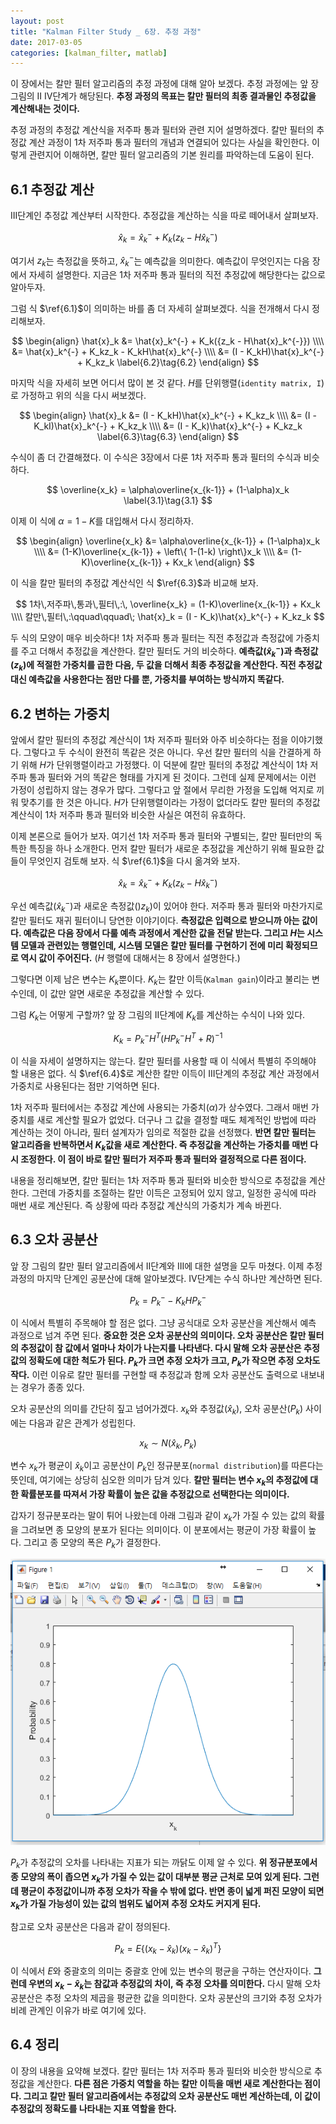 ```yaml
---
layout: post
title: "Kalman Filter Study _ 6장. 추정 과정"
date: 2017-03-05
categories: [kalman_filter, matlab]
---
```


이 장에서는 칼만 필터 알고리즘의 추정 과정에 대해 알아 보겠다. 추정 과정에는 앞 장 그림의
$\textrm{II} ~ \textrm{IV}$단계가 해당된다. **추정 과정의 목표는 칼만 필터의 최종
결과물인 추정값을 계산해내는 것이다.**  

추정 과정의 추정값 계산식을 저주파 통과 필터와 관련 지어 설명하겠다. 칼만 필터의 추정값
계산 과정이 1차 저주파 통과 필터의 개념과 연결되어 있다는 사실을 확인한다. 이렇게 관련지어
이해하면, 칼만 필터 알고리즘의 기본 원리를 파악하는데 도움이 된다.  

## 6.1 추정값 계산  

$\textrm{III}$단계인 추정값 계산부터 시작한다. 추정값을 계산하는 식을 따로 떼어내서
살펴보자.  

$$
\hat{x}_k = \hat{x}_k^{-} + K_k({z_k - H\hat{x}_k^{-}}) \label{6.1}\tag{6.1}
$$  

여기서 $z_k$는 측정값을 뜻하고, $\hat{x}_k^{-}$는 예측값을 의미한다. 예측값이 무엇인지는
다음 장에서 자세히 설명한다. 지금은 1차 저주파 통과 필터의 직전 추정값에 해당한다는 값으로
알아두자.  

그럼 식 $\ref{6.1}$이 의미하는 바를 좀 더 자세히 살펴보겠다. 식을 전개해서 다시
정리해보자.    

$$
\begin{align}
\hat{x}_k &= \hat{x}_k^{-} + K_k({z_k - H\hat{x}_k^{-}}) \\\\
&= \hat{x}_k^{-} + K_kz_k - K_kH\hat{x}_k^{-} \\\\
&= (I - K_kH)\hat{x}_k^{-} + K_kz_k \label{6.2}\tag{6.2}
\end{align}
$$  

마지막 식을 자세히 보면 어디서 많이 본 것 같다. $H$를 단위행렬(`identity matrix, I`)로
가정하고 위의 식을 다시 써보겠다.  

$$
\begin{align}
\hat{x}_k &= (I - K_kH)\hat{x}_k^{-} + K_kz_k \\\\
&= (I - K_kI)\hat{x}_k^{-} + K_kz_k \\\\
&= (I - K_k)\hat{x}_k^{-} + K_kz_k \label{6.3}\tag{6.3}
\end{align}
$$  

수식이 좀 더 간결해졌다. 이 수식은 3장에서 다룬 1차 저주파 통과 필터의 수식과 비슷하다.  

$$
\overline{x_k} = \alpha\overline{x_{k-1}} + (1-\alpha)x_k \label{3.1}\tag{3.1}
$$  

이제 이 식에 $\alpha = 1 - K$를 대입해서 다시 정리하자.  

$$
\begin{align}
\overline{x_k} &= \alpha\overline{x_{k-1}} + (1-\alpha)x_k \\\\
&= (1-K)\overline{x_{k-1}} + \left\{ 1-(1-k) \right\}x_k \\\\
&= (1-K)\overline{x_{k-1}} + Kx_k
\end{align}
$$  

이 식을 칼만 필터의 추정값 계산식인 식 $\ref{6.3}$과 비교해 보자.  

$$
1차\,저주파\,통과\,필터\,:\, \overline{x_k} = (1-K)\overline{x_{k-1}} + Kx_k \\\\
칼만\,필터\,:\qquad\qquad\; \hat{x}_k = (I - K_k)\hat{x}_k^{-} + K_kz_k
$$  

두 식의 모양이 매우 비슷하다! 1차 저주파 통과 필터는 직전 추정값과 측정값에 가중치를
주고 더해서 추정값을 계산한다. 칼만 필터도 거의 비슷하다. **예측값($\hat{x}_k^{-}$)과
측정값($z_k$)에 적절한 가중치를 곱한 다음, 두 값을 더해서 최종 추정값을 계산한다. 직전
추정값 대신 예측값을 사용한다는 점만 다를 뿐, 가중치를 부여하는 방식까지 똑같다.**  

## 6.2 변하는 가중치  

앞에서 칼만 필터의 추정값 계산식이 1차 저주파 필터와 아주 비슷하다는 점을 이야기했다.
그렇다고 두 수식이 완전히 똑같은 것은 아니다. 우선 칼만 필터의 식을 간결하게 하기 위해
$H$가 단위행렬이라고 가정했다. 이 덕분에 칼만 필터의 추정값 계산식이 1차 저주파 통과
필터와 거의 똑같은 형태를 가지게 된 것이다. 그런데 실제 문제에서는 이런 가정이 성립하지
않는 경우가 많다. 그렇다고 앞 절에서 무리한 가정을 도입해 억지로 끼워 맞추기를 한 것은
아니다. $H$가 단위행렬이라는 가정이 없더라도 칼만 필터의 추정값 계산식이 1차 저주파 통과
필터와 비슷한 사실은 여전히 유효하다.  

이제 본론으로 들어가 보자. 여기선 1차 저주파 통과 필터와 구별되는, 칼만 필터만의 독특한
특징을 하나 소개한다. 먼저 칼만 필터가 새로운 추정값을 계산하기 위해 필요한 값들이
무엇인지 검토해 보자. 식 $\ref{6.1}$을 다시 옮겨와 보자.  

$$
\hat{x}_k = \hat{x}_k^{-} + K_k({z_k - H\hat{x}_k^{-}})
$$  

우선 예측값($\hat{x}_k^{-}$)과 새로운 측정값()$z_k$)이 있어야 한다. 저주파 통과 필터와
마찬가지로 칼만 필터도 재귀 필터이니 당연한 이야기이다. **측정값은 입력으로 받으니까 아는
값이다. 예측값은 다음 장에서 다룰 예측 과정에서 계산한 값을 전달 받는다. 그리고 $H$는
시스템 모델과 관련있는 행렬인데, 시스템 모델은 칼만 필터를 구현하기 전에 미리 확정되므로
역시 값이 주어진다.** ($H$ 행렬에 대해서는 $8$ 장에서 설명한다.)  

그렇다면 이제 남은 변수는 $K_k$뿐이다. $K_k$는 칼만 이득(`Kalman gain`)이라고 불리는
변수인데, 이 값만 알면 새로운 추정값을 계산할 수 있다.  

그럼 $K_k$는 어떻게 구할까? 앞 장 그림의 $\textrm{II}$단계에 $K_k$를 계산하는 수식이
나와 있다.  

$$
K_k = P_k^{-}H^{T}(HP_k^{-}H^{T} + R)^{-1} \label{6.4}\tag{6.4}
$$  

이 식을 자세이 설명하지는 않는다. 칼만 필터를 사용할 때 이 식에서 특별히 주의해야 할
내용은 없다. 식 $\ref{6.4}$로 계산한 칼만 이득이 $\textrm{III}$단계의 추정값 계산
과정에서 가중치로 사용된다는 점만 기억하면 된다.  

1차 저주파 필터에서는 추정값 계산에 사용되는 가중치($\alpha$)가 상수였다. 그래서 매번
가중치를 새로 계산할 필요가 없었다. 더구나 그 값을 결정할 때도 체계적인 방법에 따라
계산하는 것이 아니라, 필터 설계자가 임의로 적절한 값을 선정했다. **반면 칼만 필터는
알고리즘을 반복하면서 $K_k$값을 새로 계산한다. 즉 추정값을 계산하는 가중치를 매번 다시
조정한다. 이 점이 바로 칼만 필터가 저주파 통과 필터와 결정적으로 다른 점이다.**  

내용을 정리해보면, 칼만 필터는 1차 저주파 통과 필터와 비슷한 방식으로 추정값을 계산한다.
그런데 가중치를 조절하는 칼만 이득은 고정되어 있지 않고, 일정한 공식에 따라 매번 새로
계산된다. 즉 상황에 따라 추정값 계산식의 가중치가 계속 바뀐다.  

## 6.3 오차 공분산  

앞 장 그림의 칼만 필터 알고리즘에서 $\textrm{II}$단계와 $\textrm{III}$에 대한 설명을
모두 마쳤다. 이제 추정 과정의 마지막 단계인 공분산에 대해 알아보겠다. $\textrm{IV}$단계는
수식 하나만 계산하면 된다.  

$$
P_k = P_k^{-} - K_kHP_k^{-} \label{6.5}\tag{6.5}
$$  

이 식에서 특별히 주목해야 할 점은 없다. 그냥 공식대로 오차 공분산을 계산해서 예측 과정으로
넘겨 주면 된다. **중요한 것은 오차 공분산의 의미이다. 오차 공분산은 칼만 필터의 추정값이
참 값에서 얼마나 차이가 나는지를 나타낸다. 다시 말해 오차 공분산은 추정값의 정확도에 대한
척도가 된다. $P_k$가 크면 추정 오차가 크고, $P_k$가 작으면 추정 오차도 작다.** 이런
이유로 칼만 필터를 구현할 때 추정값과 함께 오차 공분산도 출력으로 내보내는 경우가 종종
있다.  

오차 공분산의 의미를 간단히 짚고 넘어가겠다. $x_k$와 추정값($\hat{x}_k$),
오차 공분산($P_k$) 사이에는 다음과 같은 관계가 성립힌다.  

$$
x_k \sim N(\hat{x}_k, P_k) \label{6.6}\tag{6.6}
$$  

변수 $x_k$가 평균이 $\hat{x}_k$이고 공분산이 $P_k$인 정규분포(`normal distribution`)를
따른다는 뜻인데, 여기에는 상당히 심오한 의미가 담겨 있다. **칼만 필터는 변수 $x_k$의
추정값에 대한 확률분포를 따져서 가장 확률이 높은 값을 추정값으로 선택한다는 의미이다.**  

갑자기 정규분포라는 말이 튀어 나왔는데 아래 그림과 같이 $x_k$가 가질 수 있는 값의 확률을
그려보면 종 모양의 분포가 된다는 의미이다. 이 분포에서는 평균이 가장 확률이 높다. 그리고
종 모양의 폭은 $P_k$가 결정한다.  

![Gaussian](https://raw.githubusercontent.com/RoyalAzalea/RoyalAzalea.github.io/master/static/img/_posts/kalman-filter-study/Gaussian.PNG)  

$P_k$가 추정값의 오차를 나타내는 지표가 되는 까닭도 이제 알 수 있다. **위 정규분포에서
종 모양의 폭이 좁으면 $x_k$가 가질 수 있는 값이 대부분 평균 근처로 모여 있게 된다.
그런데 평균이 추정값이니까 추정 오차가 작을 수 밖에 없다. 반면 종이 넓게 퍼진 모양이 되면
$x_k$가 가질 가능성이 있는 값의 범위도 넓어져 추정 오차도 커지게 된다.**  

참고로 오차 공분산은 다음과 같이 정의된다.  

$$
P_k = E\left\{ (x_k - \hat{x}_k)(x_k - \hat{x}_k)^{T} \right\} \label{6.7}\tag{6.7}
$$  

이 식에서 $E$와 중괄호의 의미는 중괄호 안에 있는 변수의 평균을 구하는 연산자이다.
**그런데 우변의 $x_k - \hat{x}_k$는 참값과 추정값의 차이, 즉 추정 오차를 의미한다.**
다시 말해 오차 공분산은 추정 오차의 제곱을 평균한 값을 의미한다. 오차 공분산의 크기와
추정 오차가 비례 관계인 이유가 바로 여기에 있다.  

## 6.4 정리  

이 장의 내용을 요약해 보겠다. 칼만 필터는 1차 저주파 통과 필터와 비슷한 방식으로 추정값을
계산한다. **다른 점은 가중치 역할을 하는 칼만 이득을 매번 새로 계산한다는 점이다. 그리고
칼만 필터 알고리즘에서는 추정값의 오차 공분산도 매번 계산하는데, 이 값이 추정값의 정확도를
나타내는 지표 역할을 한다.**
